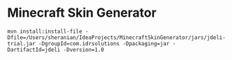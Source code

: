 
# Minecraft Skin Generator

```aidl
mvn install:install-file -Dfile=/Users/sheranian/IdeaProjects/MinecraftSkinGenerator/jars/jdeli-trial.jar -DgroupId=com.idrsolutions -Dpackaging=jar -DartifactId=jdeli -Dversion=1.0
```